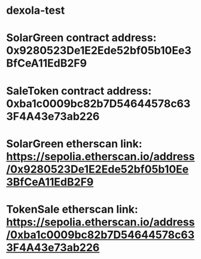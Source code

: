 # dexola-test

# SolarGreen contract address: 0x9280523De1E2Ede52bf05b10Ee3BfCeA11EdB2F9
# SaleToken contract address: 0xba1c0009bc82b7D54644578c633F4A43e73ab226
# SolarGreen etherscan link: https://sepolia.etherscan.io/address/0x9280523De1E2Ede52bf05b10Ee3BfCeA11EdB2F9
# TokenSale etherscan link: https://sepolia.etherscan.io/address/0xba1c0009bc82b7D54644578c633F4A43e73ab226